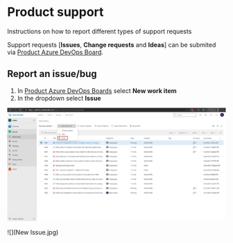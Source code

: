 # Product support

Instructions on how to report different types of support requests

Support requests [**Issues**, **Change requests** and **Ideas**] can be submited via [Product Azure DevOps Board](https://ad365o.visualstudio.com/Public/_workitems/recentlyupdated/).

## Report an issue/bug 

1. In [Product Azure DevOps Boards](https://ad365o.visualstudio.com/Public/_workitems/recentlyupdated/) select **New work item**
2. In the dropdown select **Issue**

![](Issue1.jpg)


![](New Issue.jpg)
